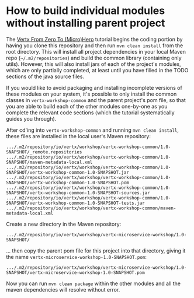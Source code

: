 How to build individual modules without installing parent project
==================================================================

The [Vertx From Zero To (Micro)Hero](http://escoffier.me/vertx-hol/#_let_s_start) tutorial begins the coding portion by having you clone this repository and then run `mvn clean install` from the root directory. This will install all project dependencies in your local Maven repo (`~/.m2/repositories`) and build the common library (containing only utils). However, this will also install jars of each of the project's modules, which are only partially completed, at least until you have filled in the TODO sections of the java source files.

If you would like to avoid packaging and installing incomplete versions of these modules on your system, it's possible to only install the common classes in `vertx-workshop-common` and the parent project's pom file, so that you are able to build each of the other modules one-by-one as you complete the relevant code sections (which the tutorial systematically guides you through).

After cd'ing into `vertx-workshop-common` and running `mvn clean install`, these files are installed in the local user's Maven repository:

`.../.m2/repository/io/vertx/workshop/vertx-workshop-common/1.0-SNAPSHOT/_remote.repositories`
`.../.m2/repository/io/vertx/workshop/vertx-workshop-common/1.0-SNAPSHOT/maven-metadata-local.xml`
`.../.m2/repository/io/vertx/workshop/vertx-workshop-common/1.0-SNAPSHOT/vertx-workshop-common-1.0-SNAPSHOT.jar`
`.../.m2/repository/io/vertx/workshop/vertx-workshop-common/1.0-SNAPSHOT/vertx-workshop-common-1.0-SNAPSHOT.pom`
`.../.m2/repository/io/vertx/workshop/vertx-workshop-common/1.0-SNAPSHOT/vertx-workshop-common-1.0-SNAPSHOT-sources.jar`
`.../.m2/repository/io/vertx/workshop/vertx-workshop-common/1.0-SNAPSHOT/vertx-workshop-common-1.0-SNAPSHOT-tests.jar`
`.../.m2/repository/io/vertx/workshop/vertx-workshop-common/maven-metadata-local.xml`

Create a new directory in the Maven repository:

`.../.m2/repository/io/vertx/workshop/vertx-microservice-workshop/1.0-SNAPSHOT/`

... then copy the parent pom file for this project into that directory, giving it the name `vertx-microservice-workshop-1.0-SNAPSHOT.pom`:

`.../.m2/repository/io/vertx/workshop/vertx-microservice-workshop/1.0-SNAPSHOT/vertx-microservice-workshop-1.0-SNAPSHOT.pom`

Now you can run `mvn clean package` within the other modules and all the maven dependencies will resolve without error.
